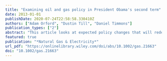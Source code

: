 ```yaml
---
title: "Examining oil and gas policy in President Obama's second term"
date: 2013-01-01
publishDate: 2020-07-24T22:58:58.330410Z
authors: ["Adam Orford", "Dustin Till", "Daniel Timmons"]
publication_types: ["2"]
abstract: "This article looks at expected policy changes that will redefine how oil and gas drilling practices are regulated under federal environmental laws, as well as the impact of increased oil and gas production in driving new infrastructure and facilities proposals needed to deliver these energy resources to market. Finally, the article discusses the tension between two stated policies of the Obama administration: fighting climate change by reducing greenhouse gas emissions and increasing oil and gas production to promote economic growth and energy independence."
featured: true
publication: "*Natural Gas & Electricity*"
url_pdf: "https://onlinelibrary.wiley.com/doi/abs/10.1002/gas.21663"
doi: "10.1002/gas.21663"
---
```


